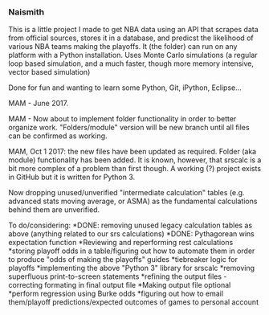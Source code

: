 ### Naismith ###
This is a little project I made to get NBA data using an API that 
scrapes data from official sources, stores it in a database, 
and predicst the likelihood of various NBA teams making the playoffs.
It (the folder) can run on any platform with a Python installation. 
Uses Monte Carlo simulations (a regular loop based simulation,
and a much faster, though more memory intensive, vector based 
simulation)

Done for fun and wanting to learn some Python, Git, iPython, Eclipse...

MAM - June 2017.

MAM - Now about to implement folder functionality in order to better organize work. "Folders/module" version will be new branch 
      until all files can be confirmed as working.

MAM, Oct 1 2017: the new files have been updated as required. Folder (aka module) functionality has been added.
It is known, however, that srscalc is a bit more complex of a problem than first though. A working (?) project exists in GitHub
but it is written for Python 3. 

Now dropping unused/unverified "intermediate calculation" tables (e.g. advanced stats moving average, or ASMA) as the fundamental 
calculations behind them are unverified. 

To do/considering:
*DONE: removing unused legacy calculation tables as above (anything related to our srs calculations)
*DONE: Pythagorean wins expectation function
*Reviewing and reperforming rest calculations
*storing playoff odds in a table/figuring out how to automate them in order to produce "odds of making the playoffs" guides
*tiebreaker logic for playoffs
*implementing the above "Python 3" library for srscalc
*removing superfluous print-to-screen statements
*refining the output files - correcting formating in final output file
*Making output file optional
*perform regression using Burke odds
*figuring out how to email them/playoff predictions/expected outcomes of games to personal account

